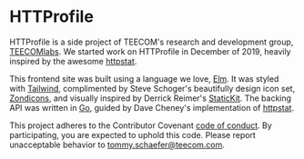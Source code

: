 # HTTProfile

HTTProfile is a side project of TEECOM's research and development group,
[TEECOMlabs](https://labs.teecom.com). We started work on HTTProfile in December
of 2019, heavily inspired by the awesome
[httpstat](https://github.com/reorx/httpstat).

This frontend site was built using a language we love,
[Elm](https://elm-lang.org). It was styled with
[Tailwind](https://tailwindcss.com), complimented by Steve Schoger's beautifully
design icon set, [Zondicons](https://www.zondicons.com), and visually inspired
by Derrick Reimer's [StaticKit](https://statickit.com). The backing API was
written in [Go](https://golang.org), guided by Dave Cheney's implementation of
[httpstat](https://github.com/davecheney/httpstat).

This project adheres to the Contributor Covenant
[code of conduct](./CODE_OF_CONDUCT.md). By participating, you are expected to
uphold this code. Please report unacceptable behavior to
tommy.schaefer@teecom.com.

